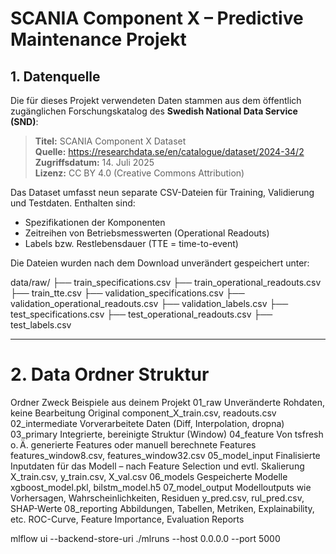 # SCANIA Component X – Predictive Maintenance Projekt

## 1. Datenquelle

Die für dieses Projekt verwendeten Daten stammen aus dem öffentlich zugänglichen Forschungskatalog des **Swedish National Data Service (SND)**:

> **Titel:** SCANIA Component X Dataset  
> **Quelle:** https://researchdata.se/en/catalogue/dataset/2024-34/2  
> **Zugriffsdatum:** 14. Juli 2025  
> **Lizenz:** CC BY 4.0 (Creative Commons Attribution)

Das Dataset umfasst neun separate CSV-Dateien für Training, Validierung und Testdaten. Enthalten sind:
- Spezifikationen der Komponenten
- Zeitreihen von Betriebsmesswerten (Operational Readouts)
- Labels bzw. Restlebensdauer (TTE = time-to-event)

Die Dateien wurden nach dem Download unverändert gespeichert unter:

data/raw/
├── train_specifications.csv
├── train_operational_readouts.csv
├── train_tte.csv
├── validation_specifications.csv
├── validation_operational_readouts.csv
├── validation_labels.csv
├── test_specifications.csv
├── test_operational_readouts.csv
├── test_labels.csv

---


# 2. Data Ordner Struktur

Ordner	Zweck	Beispiele aus deinem Projekt
01_raw	Unveränderte Rohdaten, keine Bearbeitung	Original component_X_train.csv, readouts.csv
02_intermediate	Vorverarbeitete Daten (Diff, Interpolation, dropna)
03_primary	Integrierte, bereinigte Struktur (Window)
04_feature	Von tsfresh o. Ä. generierte Features oder manuell berechnete Features	features_window8.csv, features_window32.csv
05_model_input	Finalisierte Inputdaten für das Modell – nach Feature Selection und evtl. Skalierung	X_train.csv, y_train.csv, X_val.csv
06_models	Gespeicherte Modelle	xgboost_model.pkl, bilstm_model.h5
07_model_output	Modelloutputs wie Vorhersagen, Wahrscheinlichkeiten, Residuen	y_pred.csv, rul_pred.csv, SHAP-Werte
08_reporting	Abbildungen, Tabellen, Metriken, Explainability, etc.	ROC-Curve, Feature Importance, Evaluation Reports


mlflow ui --backend-store-uri ./mlruns --host 0.0.0.0 --port 5000
